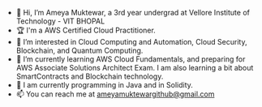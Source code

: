 - 👋 Hi, I’m Ameya Muktewar, a 3rd year undergrad at Vellore Institute of Technology - VIT BHOPAL
- 🏆 I'm a AWS Certified Cloud Practitioner.
- 👀 I’m interested in Cloud Computing and Automation, Cloud Security, Blockchain, and Quantum Computing.
- 🌱 I’m currently learning AWS Cloud Fundamentals, and preparing for AWS Associate Solutions Architect Exam. I am also learning a bit about SmartContracts and Blockchain technology.
- 🌱 I am currently programming in Java and in Solidity.
- 📫 You can reach me at ameyamuktewargithub@gmail.com

<!---
Ameya-2003/Ameya-2003 is a ✨ special ✨ repository because its `README.md` (this file) appears on your GitHub profile.
You can click the Preview link to take a look at your changes.
--->
